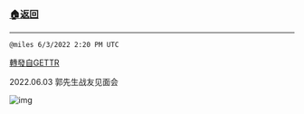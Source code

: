 ###  [:house:返回](README.md)
---


`@miles 6/3/2022 2:20 PM UTC`

[轉發自GETTR](https://gettr.com/post/p1cinmj316f)

2022.06.03 郭先生战友见面会

![img](https://media.gettr.com/group11/origin/2022/06/03/14/89e22987-0228-6c61-067c-e8adfa66962c/6383d6c383a688bc0ce747d8282e44b3.jpeg)
